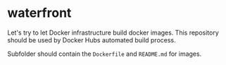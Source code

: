 # waterfront
Let's try to let Docker infrastructure build docker images. This repository should be used by Docker Hubs automated build process.

Subfolder should contain the ```Dockerfile``` and ```README.md``` for images.
